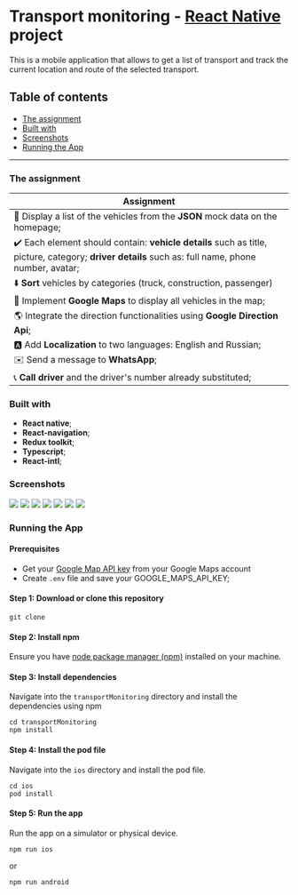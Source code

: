 # Transport monitoring - [**React Native**](https://reactnative.dev) project

This is a mobile application that allows to get a list of transport and track the current location and route of the selected transport.

## Table of contents 

- [The assignment](#the-assignment)
- [Built with](#built-with)
- [Screenshots](#screenshots)
- [Running the App](#running-the-app)
---

### The assignment

| Assignment                          |
| -------------------------------- | 
|🚚 Display a list of the vehicles from the **JSON** mock data on the homepage;| 
|✔️ Each element should contain: **vehicle details** such as title, picture, category; **driver details** such as: full name, phone number, avatar;| 
|⬇️ **Sort** vehicles by categories (truck, construction, passenger)|
|📍 Implement **Google Maps** to display all vehicles in the map;|
|🌎 Integrate the direction functionalities using **Google Direction Api**;|
|🅰️ Add **Localization** to two languages: English and Russian; |
|✉️ Send a message to **WhatsApp**;|
|📞 **Call driver** and the driver's number already substituted;|

### Built with

- ****React native****;
- **React-navigation**;
- **Redux toolkit**;
- **Typescript**;
- **React-intl**;

### Screenshots

![](./screenshots/1.jpg)
![](./screenshots/2.jpg)
![](./screenshots/3.jpg)
![](./screenshots/4.jpg)
![](./screenshots/5.jpg)
![](./screenshots/6.jpg)
![](./screenshots/7.jpg)

### Running the App

#### Prerequisites
- Get your [Google Map API key](https://developers.google.com/maps/documentation/javascript/get-api-key) from your Google Maps account
- Create `.env` file and save your GOOGLE_MAPS_API_KEY;

#### Step 1: Download or clone this repository
```
git clone
```

#### Step 2: Install npm
Ensure you have [node package manager (npm)](https://docs.npmjs.com/downloading-and-installing-node-js-and-npm) installed on your machine.

#### Step 3: Install dependencies
Navigate into the `transportMonitoring` directory and install the dependencies using npm
```
cd transportMonitoring
npm install
```
#### Step 4: Install the pod file
Navigate into the `ios` directory and install the pod file.
```
cd ios
pod install
```
#### Step 5: Run the app
Run the app on a simulator or physical device.
```
npm run ios
```
or
```
npm run android
```
